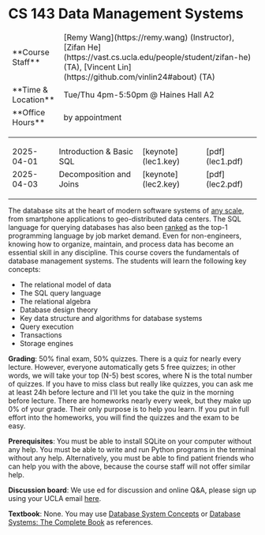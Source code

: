 # CS 143 Data Management Systems

<table>
  <tbody style="border: none;">
    <tr>
      <td>**Course Staff**</td>
      <td>
        [Remy Wang](https://remy.wang) (Instructor), [Zifan He](https://vast.cs.ucla.edu/people/student/zifan-he) (TA), [Vincent Lin](https://github.com/vinlin24#about) (TA)
      </td>
    </tr>
    <tr>
      <td>**Time & Location**</td>
      <td>
        Tue/Thu 4pm-5:50pm @ Haines Hall A2
      </td>
    </tr>
    <tr>
      <td>**Office Hours**</td>
      <td>
        by appointment
      </td>
    </tr>
  </tbody>
</table>

----

<table>
  <tbody style="border: none;">
    <tr>
      <td>2025-04-01</td>
      <td>
          Introduction & Basic SQL
      </td>
      <td>
          [keynote](lec1.key)
      </td>
      <td>
          [pdf](lec1.pdf)
      </td>
    </tr>
    <tr>
      <td>2025-04-03</td>
      <td>
          Decomposition and Joins
      </td>
      <td>
          [keynote](lec2.key)
      </td>
      <td>
          [pdf](lec2.pdf)
      </td>
    </tr>
  </tbody>
</table>

----

The database sits at the heart of modern software systems of [any scale](https://www.sqlite.org/mostdeployed.html), from smartphone applications to geo-distributed data centers. The SQL language for querying databases has also been [ranked](https://spectrum.ieee.org/top-programming-languages-2024) as the top-1 programming language by job market demand. Even for non-engineers, knowing how to organize, maintain, and process data has become an essential skill in any discipline. This course covers the fundamentals of database management systems. The students will learn the following key concepts: 

* The relational model of data
* The SQL query language
* The relational algebra
* Database design theory
* Key data structure and algorithms for database systems
* Query execution
* Transactions
* Storage engines

**Grading**: 50% final exam, 50% quizzes. There is a quiz for nearly every lecture. However, everyone automatically gets 5 free quizzes; in other words, we will take your top (N-5) best scores, where N is the total number of quizzes. If you have to miss class but really like quizzes, you can ask me at least 24h before lecture and I'll let you take the quiz in the morning before lecture.
There are homeworks nearly every week, but they make up 0% of your grade. Their only purpose is to help you learn. If you put in full effort into the homeworks, you will find the quizzes and the exam to be easy. 

**Prerequisites**: You must be able to install SQLite on your computer without any help. You must be able to write and run Python programs in the terminal without any help. Alternatively, you must be able to find patient friends who can help you with the above, because the course staff will not offer similar help. 

**Discussion board**: We use ed for discussion and online Q&A, please sign up using your UCLA email [here](https://edstem.org/us/join/CpwMjZ). 

**Textbook**: None. You may use [Database System Concepts](https://www.db-book.com) or [Database Systems: The Complete Book](http://infolab.stanford.edu/~ullman/dscb.html) as references. 

